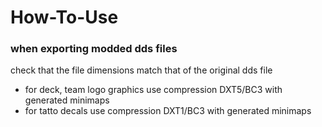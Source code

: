 # How-To-Use

### when exporting modded dds files
check that the file dimensions match that of the original dds file

 - for deck, team logo graphics use compression DXT5/BC3 with generated minimaps
 - for tatto decals use compression DXT1/BC3 with generated minimaps